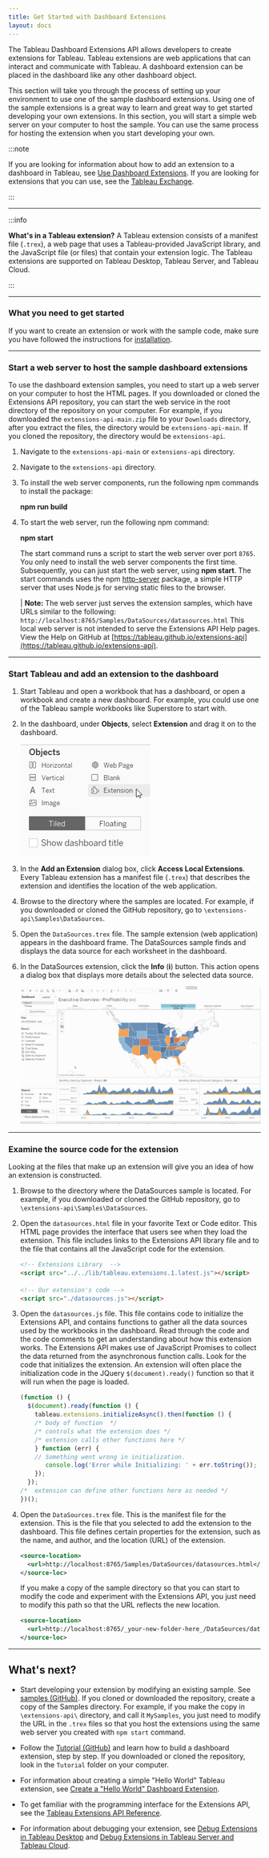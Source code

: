 ```yaml
---
title: Get Started with Dashboard Extensions
layout: docs
---
```


The Tableau Dashboard Extensions API allows developers to create extensions for Tableau. Tableau extensions are web applications that can interact and communicate with Tableau. A dashboard extension can be placed in the dashboard like any other dashboard object.

This section will take you through the process of setting up your environment to use one of the sample dashboard extensions. Using one of the sample extensions is a great way to learn and great way to get started developing your own extensions. In this section, you will start a simple web server on your computer to host the sample. You can use the same process for hosting the extension when you start developing your own.

:::note

If you are looking for information about how to add an extension to a dashboard in Tableau, see [Use Dashboard Extensions](https://onlinehelp.tableau.com/current/pro/desktop/en-us/dashboard_extensions.htm). If you are looking for extensions that you can use, see the [Tableau Exchange](https://exchange.tableau.com/).

:::

----

:::info

**What's in a Tableau extension?**
A Tableau extension consists of a manifest file (`.trex`), a web page that uses a Tableau-provided JavaScript library, and the JavaScript file (or files) that contain your extension logic. The Tableau extensions are supported on Tableau Desktop, Tableau Server, and Tableau Cloud.

:::

----

### What you need to get started

If you want to create an extension or work with the sample code, make sure you have followed the instructions for [installation](../installation).

----

### Start a web server to host the sample dashboard extensions

To use the dashboard extension samples, you need to start up a web server on your computer to host the HTML pages. If you downloaded or cloned the Extensions API repository, you can start the web service in the root directory of the repository on your computer. For example, if you downloaded the `extensions-api-main.zip` file to your `Downloads` directory, after you extract the files, the directory would be `extensions-api-main`. If you cloned the repository, the directory would be `extensions-api`.

1. Navigate to the `extensions-api-main` or `extensions-api` directory.

1. Navigate to the `extensions-api` directory.

2. To install the web server components, run the following npm commands to install the package:


   **npm run build**

  
3. To start the web server, run the following npm command:
 
   **npm start**

    The start command runs a script to start the web server over port `8765`. You only need to install the web server components the first time. Subsequently, you can just start the web server, using **npm start**.
    The start commands uses the npm [http-server](https://www.npmjs.com/package/http-server) package, a simple HTTP server that uses Node.js for serving static files to the browser.


    | **Note:**  The web server just serves the extension samples, which have URLs similar to the following: `http://localhost:8765/Samples/DataSources/datasources.html` This local web server is not intended to serve the Extensions API Help pages. View the Help on GitHub at [https://tableau.github.io/extensions-api](https://tableau.github.io/extensions-api).

----

### Start Tableau and add an extension to the dashboard

1. Start Tableau and open a workbook that has a dashboard, or open a workbook and create a new dashboard. For example, you could use one of the Tableau sample workbooks like Superstore to start with.

2. In the dashboard, under **Objects**, select **Extension** and drag it on to the dashboard.

   ![](../assets/frelard_objects_extension.png)

3. In the **Add an Extension** dialog box, click **Access Local Extensions**.
   Every Tableau extension has a manifest file (`.trex`) that describes the extension and identifies the location of the web application.

4. Browse to the directory where the samples are located. For example, if you downloaded or cloned the GitHub repository, go to `\extensions-api\Samples\DataSources`.

5. Open the `DataSources.trex` file.
   The sample extension (web application) appears in the dashboard frame. The DataSources sample finds and displays the data source for each worksheet in the dashboard.

6. In the DataSources extension, click the **Info** (**i**) button.  This action opens a dialog box that displays more details about the selected data source.  

   ![](../assets/data_source.gif)

----

### Examine the source code for the extension

Looking at the files that make up an extension will give you an idea of how an extension is constructed.

1. Browse to the directory where the DataSources sample is located. For example, if you downloaded or cloned the GitHub repository, go to `\extensions-api\Samples\DataSources`.

2. Open the `datasources.html` file in your favorite Text or Code editor. This HTML page provides the interface that users see when they load the extension. This file includes links to the Extensions API library file and to the file that contains all the JavaScript code for the extension.

    ```html
    <!-- Extensions Library  -->
    <script src="../../lib/tableau.extensions.1.latest.js"></script>

    <!-- Our extension's code -->
    <script src="./datasources.js"></script>
    ```

3. Open the `datasources.js` file. This file contains code to initialize the Extensions API, and contains functions to gather all the data sources used by the workbooks in the dashboard. Read through the code and the code comments to get an understanding about how this extension works. The Extensions API makes use of JavaScript Promises to collect the data returned from the asynchronous function calls. Look for the code that initializes the extension. An extension will often place the initialization code in the JQuery `$(document).ready()` function so that it will run when the page is loaded.

    ```javascript
    (function () {
      $(document).ready(function () {
        tableau.extensions.initializeAsync().then(function () {
        /* body of function  */
        /* controls what the extension does */
        /* extension calls other functions here */ 
        } function (err) {
        // Something went wrong in initialization.
           console.log('Error while Initializing: ' + err.toString());
        });
      });
    /*  extension can define other functions here as needed */
    })();
    
    ```
  
4. Open the `DataSources.trex` file. This is the manifest file for the extension. This is the file that you selected to add the extension to the dashboard. This file defines certain properties for the extension, such as the name, and author, and the location (URL) of the extension.

    ```xml
    <source-location>
      <url>http://localhost:8765/Samples/DataSources/datasources.html</url>
    </source-loc>
    ```

    If you make a copy of the sample directory so that you can start to modify the code and experiment with the Extensions API, you just need to modify this path so that the URL reflects the new location.

    ```xml
    <source-location>
      <url>http://localhost:8765/_your-new-folder-here_/DataSources/datasources.html</url>
    </source-loc>
    ```


<!-- ### Using dashboard extensions in a workbook
When a Tableau Extension is installed, you can use the extension like you would any other dashboard object. The settings for the extensions are saved when you save the workbook. 
You can add multiple instances of an extension to a dashboard or to multiple dashboards within a workbook. The settings for each instance are saved separately.
 
 -->

----
  
## What's next?

* Start developing your extension by modifying an existing sample. See [samples (GitHub)](https://github.com/tableau/extensions-api/tree/master/Samples/). If you cloned or downloaded the repository, create a copy of the Samples directory. For example, if you make the copy in `\extensions-api\` directory, and call it `MySamples`, you just need to modify the URL in the `.trex` files so that you host the extensions using the same web server you created with `npm start` command.

* Follow the [Tutorial (GitHub)](https://github.com/tableau/extensions-api/tree/master/Tutorial) and learn how to build a dashboard extension, step by step. If you downloaded or cloned the repository, look in the `Tutorial` folder on your computer.

* For information about creating a simple "Hello World" Tableau extension, see [Create a "Hello World" Dashboard Extension](./trex_create).

* To get familiar with the programming interface for the Extensions API, see the [Tableau Extensions API Reference](pathname:///api).

* For information about debugging your extension, see [Debug Extensions in Tableau Desktop](../debug/trex_debugging) and [Debug Extensions in Tableau Server and Tableau Cloud](../debug/trex_debug_server).
